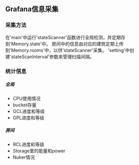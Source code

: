 ## Grafana信息采集

### 采集方法
在'main'中运行'stateScanner'函数进行全局检测，并定期存到'Memory.state'中。
房间中的信息由对应的建筑定期上传到'Memory.rooms'中，以供'stateScanner'采集。
'setting'中创建'stateScanInterval'参数来管理扫描间隔。

### 统计信息
##### 全局
- CPU使用情况
- bucket存量
- GCL进度和等级
- GPL进度和等级

##### 房间
- RCL进度和等级
- Storage里的能量和power
- Nuker情况
